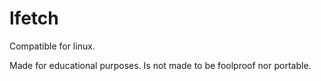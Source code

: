 # lfetch

Compatible for linux.

Made for educational purposes. Is not made to be foolproof nor portable.

